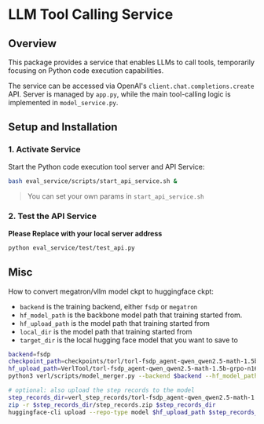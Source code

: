 # LLM Tool Calling Service

## Overview
This package provides a service that enables LLMs to call tools, temporarily focusing on Python code execution capabilities.

The service can be accessed via OpenAI's `client.chat.completions.create` API.
Server is managed by `app.py`, while the main tool-calling logic is implemented in `model_service.py`.

## Setup and Installation

### 1. Activate Service

Start the Python code execution tool server and API Service:

```bash
bash eval_service/scripts/start_api_service.sh &
```

> You can set your own params in `start_api_service.sh`

### 2. Test the API Service

**Please Replace with your local server address**

```bash
python eval_service/test/test_api.py
```

## Misc

How to convert megatron/vllm model ckpt to huggingface ckpt:
- `backend` is the training backend, either `fsdp` or `megatron`
- `hf_model_path` is the backbone model path that training started from. 
- `hf_upload_path` is the model path that training started from
- `local_dir` is the model path that training started from
- `target_dir` is the local hugging face model that you want to save to

```bash
backend=fsdp
checkpoint_path=checkpoints/torl/torl-fsdp_agent-qwen_qwen2.5-math-1.5b-grpo-n16-b128-t1.0-lr1e-6new/global_step_320/actor
hf_upload_path=VerlTool/torl-fsdp_agent-qwen_qwen2.5-math-1.5b-grpo-n16-b128-t1.0-lr1e-6new-320-step
python3 verl/scripts/model_merger.py --backend $backend --hf_model_path $checkpoint_path/huggingface --hf_upload_path "$hf_upload_path" --local_dir $checkpoint_path --target_dir $checkpoint_path/huggingface

# optional: also upload the step records to the model
step_records_dir=verl_step_records/torl-fsdp_agent-qwen_qwen2.5-math-1.5b-grpo-n16-b128-t1.0-lr1e-6new
zip -r $step_records_dir/step_records.zip $step_records_dir 
huggingface-cli upload --repo-type model $hf_upload_path $step_records_dir/step_records.zip 
```